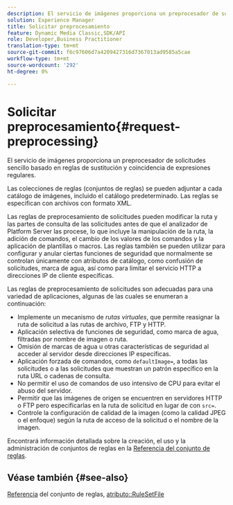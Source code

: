 ```yaml
---
description: El servicio de imágenes proporciona un preprocesador de solicitudes sencillo basado en reglas de sustitución y coincidencia de expresiones regulares.
solution: Experience Manager
title: Solicitar preprocesamiento
feature: Dynamic Media Classic,SDK/API
role: Developer,Business Practitioner
translation-type: tm+mt
source-git-commit: f6c97606d7a4209427316d7367013ad9585a5cae
workflow-type: tm+mt
source-wordcount: '292'
ht-degree: 0%

---
```



# Solicitar preprocesamiento{#request-preprocessing}

El servicio de imágenes proporciona un preprocesador de solicitudes sencillo basado en reglas de sustitución y coincidencia de expresiones regulares.

Las colecciones de reglas (conjuntos de reglas) se pueden adjuntar a cada catálogo de imágenes, incluido el catálogo predeterminado. Las reglas se especifican con archivos con formato XML.

Las reglas de preprocesamiento de solicitudes pueden modificar la ruta y las partes de consulta de las solicitudes antes de que el analizador de Platform Server las procese, lo que incluye la manipulación de la ruta, la adición de comandos, el cambio de los valores de los comandos y la aplicación de plantillas o macros. Las reglas también se pueden utilizar para configurar y anular ciertas funciones de seguridad que normalmente se controlan únicamente con atributos de catálogo, como confusión de solicitudes, marca de agua, así como para limitar el servicio HTTP a direcciones IP de cliente específicas.

Las reglas de preprocesamiento de solicitudes son adecuadas para una variedad de aplicaciones, algunas de las cuales se enumeran a continuación:

* Implemente un mecanismo de *rutas virtuales*, que permite reasignar la ruta de solicitud a las rutas de archivo, FTP y HTTP.
* Aplicación selectiva de funciones de seguridad, como marca de agua, filtradas por nombre de imagen o ruta.
* Omisión de marcas de agua u otras características de seguridad al acceder al servidor desde direcciones IP específicas.
* Aplicación forzada de comandos, como `defaultImage=`, a todas las solicitudes o a las solicitudes que muestran un patrón específico en la ruta URL o cadenas de consulta.
* No permitir el uso de comandos de uso intensivo de CPU para evitar el abuso del servidor.
* Permitir que las imágenes de origen se encuentren en servidores HTTP o FTP pero especificarlas en la ruta de solicitud en lugar de con `src=`.
* Controle la configuración de calidad de la imagen (como la calidad JPEG o el enfoque) según la ruta de acceso de la solicitud o el nombre de la imagen.

Encontrará información detallada sobre la creación, el uso y la administración de conjuntos de reglas en la [Referencia del conjunto de reglas](../../../../../is-api/image-catalog/image-serving-api-ref/c-image-catalog-reference/c-rule-set-reference/c-rule-set-reference.md#concept-3e5058cf3507470b82cac638df23ea8e).

## Véase también {#see-also}

[Referencia](../../../../../is-api/image-catalog/image-serving-api-ref/c-image-catalog-reference/c-rule-set-reference/c-rule-set-reference.md#concept-3e5058cf3507470b82cac638df23ea8e) del conjunto de reglas,  [atributo::RuleSetFile](../../../../../is-api/image-catalog/image-serving-api-ref/c-image-catalog-reference/c-overview/c-file-formats/r-rule-set-files.md#reference-3e54cb5f4d74411a84889fed056ac093)
